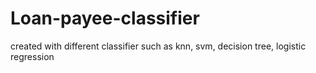 # Loan-payee-classifier
created with different classifier such as knn, svm, decision tree, logistic regression
